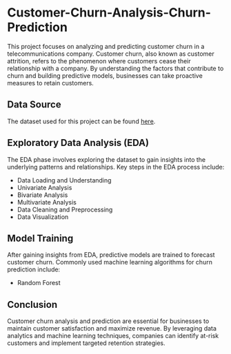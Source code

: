 # Customer-Churn-Analysis-Churn-Prediction
This project focuses on analyzing and predicting customer churn in a telecommunications company. Customer churn, also known as customer attrition, refers to the phenomenon where customers cease their relationship with a company. By understanding the factors that contribute to churn and building predictive models, businesses can take proactive measures to retain customers.

## Data Source

The dataset used for this project can be found [here](https://www.kaggle.com/datasets/blastchar/telco-customer-churn).

## Exploratory Data Analysis (EDA)
The EDA phase involves exploring the dataset to gain insights into the underlying patterns and relationships. Key steps in the EDA process include:

- Data Loading and Understanding
- Univariate Analysis
- Bivariate Analysis
- Multivariate Analysis
- Data Cleaning and Preprocessing
- Data Visualization

## Model Training
After gaining insights from EDA, predictive models are trained to forecast customer churn. Commonly used machine learning algorithms for churn prediction include:
- Random Forest
  
## Conclusion
Customer churn analysis and prediction are essential for businesses to maintain customer satisfaction and maximize revenue. By leveraging data analytics and machine learning techniques, companies can identify at-risk customers and implement targeted retention strategies.

